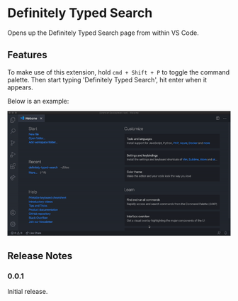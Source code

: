 # Definitely Typed Search

Opens up the Definitely Typed Search page from within VS Code.

## Features

To make use of this extension, hold `cmd + Shift + P` to toggle the command palette. Then start typing 'Definitely Typed Search', hit enter when it appears. 


Below is an example:

![Example](images/vscode-definitely-typed-search.gif)

## Release Notes

### 0.0.1

Initial release.
